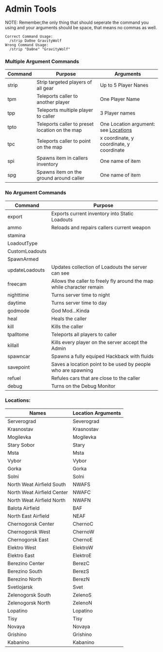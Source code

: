 # Admin Tools
NOTE: Remember,the only thing that should seperate the command you using and your arguments should be space, that means no commas as well.
```
Correct Command Usage:
  /strip Da0ne GravityWolf
Wrong Command Usage:
  /strip "Da0ne" "GravityWolf"
```

### Multiple Argument Commands
| Command  | Purpose | Arguments |
| ------------- | ------------- | ------------- |
|  strip  |  Strip targeted players of all gear |  Up to 5 Player Nanes |
|  tpm   |  Teleports caller to another player  |  One Player Name |
|  tpp   |  Teleports multiple player to caller |  3 Player names|
|  tpto  |  Teleports caller to preset location on the map |  One Location argument: see [Locations](https://github.com/D/DZMods/new/master/mpmissions/DayZSurvival.chernarusplus/ScriptedMods/Modules/AdminTool#locations) |
|  tpc   |  Teleports caller to point on the map | x coordinate, y coordinate, y coordinate  |
|  spi   |  Spawns item in callers inventory |  One name of item |
|  spg   |  Spawns item on the ground around caller |  One name of item |

### No Argument Commands
| Command  | Purpose |
| ------------- | ------------- |
|  export |  Exports current inventory into Static Loadouts |
|  ammo  |   Reloads and repairs callers current weapon |
|  stamina |   |
|  LoadoutType |   |
|  CustomLoadouts |   |
|  SpawnArmed |   |
|  updateLoadouts |  Updates collection of Loadouts the server can see |
|  freecam |  Allows the caller to freely fly around the map while character remain  |
|  nighttime |  Turns server time to night  |
|  daytime |  Turns server time to day |
|  godmode |  God Mod...Kinda |
|  heal |  Heals the caller |
|  kill |  Kills the caller |
|  tpalltome |  Teleports all players to caller |
|  killall |  Kills every player on the server accept the Admin |
|  spawncar | Spawns a fully equiped Hackback with fluids |
|  savepoint |  Saves a location point to be used by people who are spawning |
|  refuel |  Refules cars that are close to the caller |
|  debug |  Turns on the Debug Monitor  |

### Locations:
| Names | Location Arguments|
| ------------- | ------------- |
| Serverograd | Severograd |
|Krasnostav|Krasnostav|
|Mogilevka|Mogilevka|
|Stary Sobor|Stary|
|Msta|Msta|
|Vybor|Vybor|
|Gorka|Gorka|
|Solni|Solni|
|North Weat Airfield South | NWAFS|
|North Weat Airfield Center | NWAFC|
|North Weat Airfield North|NWAFN|
|Balota Airfield | BAF|
|North East Airfield | NEAF|
|Chernogorsk Center | ChernoC|
|Chernogorsk West | ChernoW|
|Chernogorsk East | ChernoE|
|Elektro West | ElektroW|
|Elektro East | ElektroE|
|Berezino Center | BerezC|
|Berezino South |BerezS|
|Berezino North | BerezN|
|Svetlojarsk | Svet|
|Zelenogorsk South | ZelenoS|
|Zelenogorsk North | ZelenoN|
|Lopatino | Lopatino|
|Tisy|Tisy|
|Novaya|Novaya|
|Grishino|Grishino|
|Kabanino|Kabanino|
